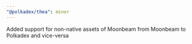 ```yaml
---
"@polkadex/thea": minor
---
```


Added support for non-native assets of Moonbeam from Moonbeam to Polkadex and vice-versa
